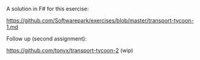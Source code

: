 A solution in F# for this esercise: 

https://github.com/Softwarepark/exercises/blob/master/transport-tycoon-1.md

Follow up (second assignment):

https://github.com/tonyx/transport-tycoon-2 (wip)
